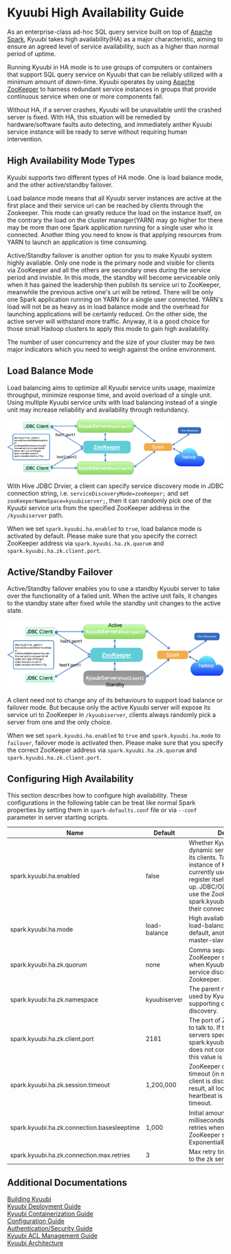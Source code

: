 # Kyuubi High Availability Guide

As an enterprise-class ad-hoc SQL query service built on top of [Apache Spark](http://spark.apache.org/), Kyuubi takes high availability(HA) as a major characteristic, aiming to ensure an agreed level of service availability, such as a higher than normal period of uptime.

Running Kyuubi in HA mode is to use groups of computers or containers that support SQL query service on Kyuubi that can be reliably utilized with a minimum amount of down-time. Kyuubi operates by using [Apache ZooKeeper](https://zookeeper.apache.org/) to harness redundant service instances in groups that provide continuous service when one or more components fail.

Without HA, if a server crashes, Kyuubi will be unavailable until the crashed server is fixed. With HA, this situation will be remedied by hardware/software faults auto detecting, and immediately anther Kyuubi service instance will be ready to serve without requiring human intervention. 

## High Availability Mode Types

Kyuubi supports two different types of HA mode. One is load balance mode, and the other active/standby failover.

Load balance mode means that all Kyuubi server instances are active at the first place and their service uri can be reached by clients through the Zookeeper. This mode can greatly reduce the load on the instance itself, on the contrary the load on the cluster manager(YARN) may go higher for there may be more than one Spark application running for a single user who is connected. Another thing you need to know is that applying resources from YARN to launch an application is time consuming.

Active/Standby failover is another option for you to make Kyuubi system highly available. Only one node is the primary node and visible for clients via ZooKeeper and all the others are secondary ones during the service period and invisble. In this mode, the standby will become serviceable only when it has gained the leadership then publish its service uri to ZooKeeper, meanwhile the previous active one's uri will be retired. There will be only one Spark application running on YARN for a single user connected. YARN's load will not be as heavy as in load balance mode and the overhead for launching applications will be certainly reduced. On the other side, the active server will withstand more traffic. Anyway, it is a good choice for those small Hadoop clusters to apply this mode to gain high availability.

The number of user concurrency and the size of your cluster may be two major indicators which you need to weigh against the online environment.

## Load Balance Mode

Load balancing aims to optimize all Kyuubi service units usage, maximize throughput, minimize response time, and avoid overload of a single unit. Using multiple Kyuubi service units with load balancing instead of a single unit may increase reliability and availability through redundancy. 

<div style="text-align: center">
    <img style="zoom: 1.00" src="./imgs/ha.png" />
</div>

With Hive JDBC Drvier, a client can specify service discovery mode in JDBC connection string, i.e. `serviceDiscoveryMode=zooKeeper;` and set `zooKeeperNameSpace=kyuubiserver;`, then it can randomly pick one of the Kyuubi service uris from the specified ZooKeeper address in the `/kyuubiserver` path.

When we set `spark.kyuubi.ha.enabled` to `true`, load balance mode is activated by default. Please make sure that you specify the correct ZooKeeper address via `spark.kyuubi.ha.zk.quorum` and `spark.kyuubi.ha.zk.client.port`.

## Active/Standby Failover

Active/Standby failover enables you to use a standby Kyuubi server to take over the functionality of a failed unit. When the active unit fails, it changes to the standby state after fixed while the standby unit changes to the active state.

<div style="text-align: center">
    <img style="zoom: 1.00" src="./imgs/ha_failover.png" />
</div>

A client need not to change any of its behaviours to support load balance or failover mode. But because only the active Kyuubi server will expose its service uri to ZooKeeper in `/kyuubiserver`, clients always randomly pick a server from one and the only choice.

When we set `spark.kyuubi.ha.enabled` to `true` and `spark.kyuubi.ha.mode` to `failover`, failover mode is activated then. Please make sure that you specify the correct ZooKeeper address via `spark.kyuubi.ha.zk.quorum` and `spark.kyuubi.ha.zk.client.port`.

## Configuring High Availability

This section describes how to configure high availability. These configurations in the following table can be treat like normal Spark properties by setting them in `spark-defaults.conf` file or via `--conf` parameter in server starting scripts.

Name|Default|Description
---|---|---
spark.kyuubi.ha.enabled|false|Whether KyuubiServer supports dynamic service discovery for its clients. To support this, each instance of KyuubiServer currently uses ZooKeeper to register itself, when it is brought up. JDBC/ODBC clients should use the ZooKeeper ensemble: spark.kyuubi.ha.zk.quorum in their connection string.
spark.kyuubi.ha.mode|load-balance|High availability mode, one is load-balance which is used by default, another is failover as master-slave mode.
spark.kyuubi.ha.zk.quorum|none|Comma separated list of ZooKeeper servers to talk to, when KyuubiServer supports service discovery via Zookeeper.
spark.kyuubi.ha.zk.namespace|kyuubiserver|The parent node in ZooKeeper used by KyuubiServer when supporting dynamic service discovery.
spark.kyuubi.ha.zk.client.port|2181|The port of ZooKeeper servers to talk to. If the list of Zookeeper servers specified in spark.kyuubi.zookeeper.quorum does not contain port numbers, this value is used.
spark.kyuubi.ha.zk.session.timeout|1,200,000|ZooKeeper client's session timeout (in milliseconds). The client is disconnected, and as a result, all locks released, if a heartbeat is not sent in the timeout.
spark.kyuubi.ha.zk.connection.basesleeptime|1,000|Initial amount of time (in milliseconds) to wait between retries when connecting to the ZooKeeper server when using ExponentialBackoffRetry policy.
spark.kyuubi.ha.zk.connection.max.retries|3|Max retry times for connecting to the zk server

## Additional Documentations
[Building Kyuubi](https://yaooqinn.github.io/kyuubi/docs/building.html)  
[Kyuubi Deployment Guide](https://yaooqinn.github.io/kyuubi/docs/deploy.html)  
[Kyuubi Containerization Guide](https://yaooqinn.github.io/kyuubi/docs/containerization.html)   
[Configuration Guide](https://yaooqinn.github.io/kyuubi/docs/configurations.html)  
[Authentication/Security Guide](https://yaooqinn.github.io/kyuubi/docs/authentication.html)  
[Kyuubi ACL Management Guide](https://yaooqinn.github.io/kyuubi/docs/authorization.html)  
[Kyuubi Architecture](https://yaooqinn.github.io/kyuubi/docs/architecture.html)
